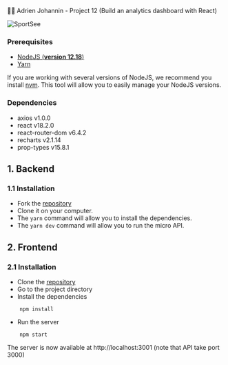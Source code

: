 🙍‍♂️ Adrien Johannin - Project 12 (Build an analytics dashboard with React)


![SportSee](https://repository-images.githubusercontent.com/490431895/3be0345e-68b8-46e2-8323-0311c628961b)

### Prerequisites

- [NodeJS (**version 12.18**)](https://nodejs.org/en/)
- [Yarn](https://yarnpkg.com/)

If you are working with several versions of NodeJS, we recommend you install [nvm](https://github.com/nvm-sh/nvm). This tool will allow you to easily manage your NodeJS versions.

### Dependencies

- axios v1.0.0
- react v18.2.0
- react-router-dom v6.4.2
- recharts v2.1.14
- prop-types v15.8.1


## 1. Backend

### 1.1 Installation

- Fork the [repository](https://github.com/OpenClassrooms-Student-Center/P9-front-end-dashboard/)
- Clone it on your computer.
- The ```yarn``` command will allow you to install the dependencies.
- The ```yarn dev``` command will allow you to run the micro API.

## 2. Frontend

### 2.1 Installation

- Clone the [repository](https://github.com/Exeys/AdrienJohannin_12_15092002)
- Go to the project directory
- Install the dependencies 
```shell
    npm install
```
- Run the server
```shell
    npm start
```

The server is now available at http://localhost:3001 (note that API take port 3000)

